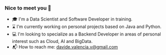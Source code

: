 ### Nice to meet you 👋
- :mortar_board: I'm a Data Scientist and Software Developer in training.
- :hourglass: I'm currently working on personal projects based on Java and Python.
- :computer: I'm looking to specialize as a Backend Developer in areas of personal interest such as Cloud, AI and BigData.
- :mailbox_with_mail: How to reach me: davide.valencia.v@gmail.com

<!--
**Devv1507/Devv1507** is a ✨ _special_ ✨ repository because its `README.md` (this file) appears on your GitHub profile.

Here are some ideas to get you started:

- 🔭 I’m currently working on ...
- 🌱 I’m currently learning ...
- 👯 I’m looking to collaborate on ...
- 🤔 I’m looking for help with ...
- 💬 Ask me about ...
- 📫 How to reach me: ...
- 😄 Pronouns: ...
- ⚡ Fun fact: ...
-->
